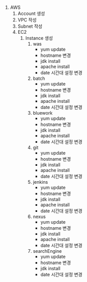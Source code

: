 1. AWS
    1. Account 생성
    2. VPC 작성
    3. Subnet 작성
    4. EC2
        1. Instance 생성
            1. was
                - yum update
                - hostname 변경
                - jdk install
                - apache install
                - date 시간대 설정 변경 
            2. batch
                - yum update
                - hostname 변경
                - jdk install
                - apache install
                - date 시간대 설정 변경                
            3. bluework
                - yum update
                - hostname 변경
                - jdk install
                - apache install
                - date 시간대 설정 변경
            4. git
                - yum update
                - hostname 변경
                - jdk install
                - apache install
                - date 시간대 설정 변경
            5. jenkins
                - yum update
                - hostname 변경
                - jdk install
                - apache install
                - date 시간대 설정 변경
            6. nexus
                - yum update
                - hostname 변경
                - jdk install
                - apache install
                - date 시간대 설정 변경
            7. searchEngine
                - yum update
                - hostname 변경
                - jdk install
                - date 시간대 설정 변경